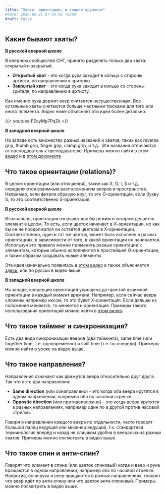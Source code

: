 ```yaml
---
title: "Хваты, ориентации, и теория кручения"
#date: 2016-06-21 07:46:42 +0300
draft: false
---
```


## Какие бывают хваты?

**В русской веерной школе**

В веерном сообществе СНГ, принято разделять только два хвата: открытый и закрытый.

- **Открытый хват** - это когда рука заходит в кольцо с стороны артиста, по направлению к зрителю.
- **Закрытый хват** - это когда рука заходит в кольцо со стороны зрителя, по направлению в артисту.

Как именно рука держит веер считается несущественным. Все остальные хваты считаются больше частными трюками для того или иного элемента. Видео ниже объясняет эти идеи более детально:

{{< youtube FEcyMp7PqZk >}}

**В западной веерной школе**

На западе есть множество разных названий и хватов, таких как reverse grip, thumb grip, finger grip, clamp grip, и т.д.. Эти названия отличаются от преподавателя к преподавателю. Примеры можно найти в этом [видео](https://www.youtube.com/watch?v=sitZSOiWX9E) и в [этом документе](https://www.facebook.com/notes/techy-fan-spinners/fans-101-introduction-to-tech-fans/10156491237501192/)

## Что такое ориентации (relations)?

В целом ориентации (или отношения), такие как X, O, I, S  и т.д. определяются взаимным расположением вееров в пространстве. Например, если фитили образую круг, то это О-ориентация, если букву S, то это соответственно S-ориентация.

**В русской веерной школе**

Изначально, ориентации означают как бы режим в котором делается элемент в целом. То есть, если цветок начинает в Х-ориентации, но как бы он не продолжался он остаётся цветком в Х-ориентации. Соответственно, один и тот же цветок, может быть исполнен в разных ориентациях, в зависимости от того, в какой ориентации он начинается. Используя это правило можно применять разные ориентации к элементам, которые обычно исполняются в простейшей О-ориентации, и таким образом создавать новые элементы.

Эта идея изначально появилась в [этом видео](https://www.youtube.com/watch?v=CgINGE5bs-U) а также объясняется [здесь](https://www.youtube.com/watch?v=t0wiM_kC7ok), или по русски в видео выше.

**В западной веерной школе**

На западе, концепция ориентаций упрощена до простой взаимной ориентации в каждый момент времени. Например, если сейчас веера сложены например иксом, то это будет Х-ориентация. Если дальше их положение меняется, то меняется и ориентация. Примеры такого использования ориентаций можно найти в [этом видео](https://www.youtube.com/watch?v=aKqsL4qFii0).

## Что такое тайминг и синхронизация?

Есть два вида синхронизации вееров (два тайминга), same time (или together time, т.е. одновременно) и split time (т.е. по очереди).
Примеры можно найти в уроке на видео выше.

## Что такое направления? 

Направления означают как движутся веера относительно друг друга. Так что есть два направления:

- **Same direction** (или сонаправлено) - это когда оба веера крутятся в одном направлении, например оба по часовой стрелке.
- **Opposite direction** (или противоположно) - это когда веера крутятся в разных направлениях, например один по а другой против часовой стрелки.

Говоря о направлении каждого веера по отдельности, часто говорят большой палец ведущий или мизинец ведущий, т.к. стандартная терминология вперёд и назад не слишком удобна в веерах из-за разных хватов. Примеры можно посмотреть в видео выше.

## Что такое спин и анти-спин?

Говорят что элемент в спине (или цветок спиновый) когда и веер и рука вращаются в одном направлении, например оба по часовой стрелке.
Напротив, если рука и веер вращаются в разных направлениях, говорят что веер идёт по анти-спину или что цветок анти-спиновый.
Примеры можно посмотреть в видео выше.

